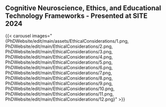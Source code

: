 ## Cognitive Neuroscience, Ethics, and Educational Technology Frameworks - Presented at SITE 2024

{{< carousel images="{PhDWebsite/edit/main/assets/EthicalConsiderations/1.png, PhDWebsite/edit/main/EthicalConsiderations/2.png, PhDWebsite/edit/main/EthicalConsiderations/3.png, PhDWebsite/edit/main/EthicalConsiderations/4.png, PhDWebsite/edit/main/EthicalConsiderations/5.png, PhDWebsite/edit/main/EthicalConsiderations/6.png, PhDWebsite/edit/main/EthicalConsiderations/7.png, PhDWebsite/edit/main/EthicalConsiderations/8.png, PhDWebsite/edit/main/EthicalConsiderations/9.png, PhDWebsite/edit/main/EthicalConsiderations/10.png, PhDWebsite/edit/main/EthicalConsiderations/11.png, PhDWebsite/edit/main/EthicalConsiderations/12.png}" >}}

